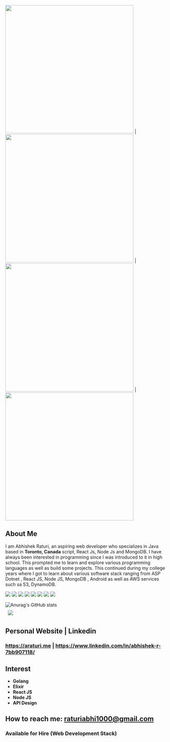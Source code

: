 <img src="https://user-images.githubusercontent.com/15072510/122133071-0db6a300-ce0a-11eb-8efa-24ef43b0fb8a.jpg" width="400" height="400"> | <img src="https://user-images.githubusercontent.com/15072510/122133153-2e7ef880-ce0a-11eb-86b5-36728561a2fe.jpg" width="400" height="400"> | <img src="https://user-images.githubusercontent.com/15072510/122133276-5d956a00-ce0a-11eb-94de-66bec50f4373.jpg" width="400" height="400"> | <img src="https://user-images.githubusercontent.com/15072510/122133656-22e00180-ce0b-11eb-81dd-4e111b4365b5.jpg" width="400" height="400">


## About Me
I am Abhishek Raturi, an aspiring web developer who specializes in Java based in **Toronto, Canada** script, React Js, Node Js and MongoDB. I have always been interested in programming since I was introduced to it in high school. This prompted me to learn and explore various programming languages as well as build some projects. This continued during my college years where I got to learn about various software stack ranging from ASP Dotnet , React JS, Node JS, MongoDB , Android as well as AWS services such sa S3, DynamoDB.

![](https://img.shields.io/badge/Code-React-informational?style=flat&logo=react&logoColor=white&color=4AB197)
![](https://img.shields.io/badge/Code-Redux-informational?style=flat&logo=Redux&logoColor=white&color=4AB197)
![](https://img.shields.io/badge/Code-JavaScript-informational?style=flat&logo=JavaScript&logoColor=white&color=4AB197)
![](https://img.shields.io/badge/Code-TypeScript-informational?style=flat&logo=TypeScript&logoColor=white&color=4AB197)
![](https://img.shields.io/badge/Code-CSharp-informational?style=flat&logo=c-sharp&logoColor=white&color=4AB197)
![](https://img.shields.io/badge/Code-.NET-informational?style=flat&logo=.net&logoColor=white&color=4AB197)
![](https://img.shields.io/badge/Code-MongoDB-informational?style=flat&logo=MongoDB&logoColor=white&color=4AB197)
![](https://img.shields.io/badge/Code-MySQL-informational?style=flat&logo=MySQL&logoColor=white&color=4AB197)

![Anurag's GitHub stats](https://github-readme-stats.vercel.app/api?username=abhishek1998&show_icons=true)
<br/>
<a href="https://github.com/abhishek1998">
  <img align="center" style="margin:0.5rem" src="https://github-readme-stats.vercel.app/api/top-langs/?username=abhishek1998&hide=html,css&title_color=black&text_color=black&icon_color=4AB197&bg_color=white" />
</a>


## Personal Website  | Linkedin
### https://araturi.me   |   https://www.linkedin.com/in/abhishek-r-7bb907118/



## Interest
- **Golang**
- **Elixir**
- **React JS**
- **Node JS**
- **API Design**

## How to reach me: raturiabhi1000@gmail.com

### Available for Hire (Web Development Stack)
